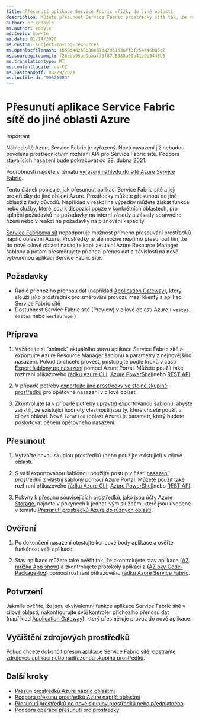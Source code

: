 ```yaml
---
title: Přesunutí aplikace Service Fabric mřížky do jiné oblasti
description: Můžete přesunout Service Fabric prostředky sítě tak, že nasadíte kopii aktuální šablony do nové oblasti Azure.
author: erikadoyle
ms.author: edoyle
ms.topic: how-to
ms.date: 01/14/2020
ms.custom: subject-moving-resources
ms.openlocfilehash: 1b59d482b8b88e37da2d61636ff3f254a46ba5c2
ms.sourcegitcommit: f28ebb95ae9aaaff3f87d8388a09b41e0b3445b5
ms.translationtype: MT
ms.contentlocale: cs-CZ
ms.lasthandoff: 03/29/2021
ms.locfileid: "99626083"
---
```

# <a name="move-a-service-fabric-mesh-application-to-another-azure-region"></a>Přesunutí aplikace Service Fabric sítě do jiné oblasti Azure

> [!IMPORTANT]
> Náhled sítě Azure Service Fabric je vyřazený. Nová nasazení již nebudou povolena prostřednictvím rozhraní API pro Service Fabric sítě. Podpora stávajících nasazení bude pokračovat do 28. dubna 2021.
> 
> Podrobnosti najdete v tématu [vyřazení náhledu do sítě Azure Service Fabric](https://azure.microsoft.com/updates/azure-service-fabric-mesh-preview-retirement/).

Tento článek popisuje, jak přesunout aplikaci Service Fabric sítě a její prostředky do jiné oblasti Azure. Prostředky můžete přesunout do jiné oblasti z řady důvodů. Například v reakci na výpadky můžete získat funkce nebo služby, které jsou k dispozici pouze v konkrétních oblastech, pro splnění požadavků na požadavky na interní zásady a zásady správného řízení nebo v reakci na požadavky na plánování kapacity.

 [Service Fabricová síť](../azure-resource-manager/management/region-move-support.md#microsoftservicefabricmesh) nepodporuje možnost přímého přesouvání prostředků napříč oblastmi Azure. Prostředky je ale možné nepřímo přesunout tím, že do nové cílové oblasti nasadíte kopii aktuální Azure Resource Manager šablony a potom přesměrujete příchozí přenos dat a závislosti na nově vytvořenou aplikaci Service Fabric sítě.

## <a name="prerequisites"></a>Požadavky

* Řadič příchozího přenosu dat (například [Application Gateway](../application-gateway/index.yml)), který slouží jako prostředník pro směrování provozu mezi klienty a aplikací Service Fabric sítě
* Dostupnost Service Fabric sítě (Preview) v cílové oblasti Azure ( `westus` , `eastus` nebo `westeurope` )

## <a name="prepare"></a>Příprava

1. Vyžádejte si "snímek" aktuálního stavu aplikace Service Fabric sítě a exportujte Azure Resource Manager šablonu a parametry z nejnovějšího nasazení. Pokud to chcete provést, postupujte podle kroků v části [Export šablony po nasazení](../azure-resource-manager/templates/export-template-portal.md#export-template-after-deployment) pomocí Azure Portal. Můžete použít také rozhraní příkazového [řádku Azure CLI](../azure-resource-manager/management/manage-resource-groups-cli.md#export-resource-groups-to-templates), [Azure PowerShell](../azure-resource-manager/management/manage-resource-groups-powershell.md#export-resource-groups-to-templates)nebo [REST API](/rest/api/resources/resourcegroups/exporttemplate).

2. V případě potřeby [exportujte jiné prostředky ve stejné skupině prostředků](../azure-resource-manager/templates/export-template-portal.md#export-template-from-a-resource-group) pro opětovné nasazení v cílové oblasti.

3. Zkontrolujte (a v případě potřeby upravte) exportovanou šablonu, abyste zajistili, že existující hodnoty vlastností jsou ty, které chcete použít v cílové oblasti. Nová `location` (oblast Azure) je parametr, který budete poskytovat během opětovného nasazení.

## <a name="move"></a>Přesunout

1. Vytvořte novou skupinu prostředků (nebo použijte existující) v cílové oblasti.

2. S vaší exportovanou šablonou použijte postup v části [nasazení prostředků z vlastní šablony](../azure-resource-manager/templates/deploy-portal.md#deploy-resources-from-custom-template) pomocí Azure Portal. Můžete použít také rozhraní příkazového [řádku Azure CLI](../azure-resource-manager/templates/deploy-cli.md), [Azure PowerShell](../azure-resource-manager/templates/deploy-powershell.md)nebo [REST API](../azure-resource-manager/templates/deploy-rest.md).

3. Pokyny k přesunu souvisejících prostředků, jako jsou [účty Azure Storage](../storage/common/storage-account-move.md), najdete v pokynech k jednotlivým službám, které jsou uvedené v tématu [Přesunutí prostředků Azure do různých oblastí](../azure-resource-manager/management/move-region.md).

## <a name="verify"></a>Ověření

1. Po dokončení nasazení otestujte koncové body aplikace a ověřte funkčnost vaší aplikace.

2. Stav aplikace můžete také ověřit tak, že zkontrolujete stav aplikace ([AZ mřížka App show](/cli/azure/ext/mesh/mesh/app#ext-mesh-az-mesh-app-show)) a zkontrolujete protokoly aplikací a ([AZ oky Code-Package-log](/cli/azure/ext/mesh/mesh/code-package-log)) pomocí rozhraní příkazového [řádku Azure Service Fabric](./service-fabric-mesh-quickstart-deploy-container.md#set-up-service-fabric-mesh-cli).

## <a name="commit"></a>Potvrzení

Jakmile ověříte, že jsou ekvivalentní funkce aplikace Service Fabric sítě v cílové oblasti, nakonfigurujte svůj kontroler příchozího přenosu dat (například [Application Gateway](../application-gateway/redirect-overview.md)), který přesměruje provoz do nové aplikace.

## <a name="clean-up-source-resources"></a>Vyčištění zdrojových prostředků

Pokud chcete dokončit přesun aplikace Service Fabric sítě, [odstraňte zdrojovou aplikaci nebo nadřazenou skupinu prostředků](../azure-resource-manager/management/delete-resource-group.md).

## <a name="next-steps"></a>Další kroky

* [Přesun prostředků Azure napříč oblastmi](../azure-resource-manager/management/move-region.md)
* [Podpora přesunu prostředků Azure napříč oblastmi](../azure-resource-manager/management/region-move-support.md)
* [Přesunutí prostředků do nové skupiny prostředků nebo předplatného](../azure-resource-manager/management/move-resource-group-and-subscription.md)
* [Podpora operace přesunutí pro prostředky](../azure-resource-manager/management/move-support-resources.md
)

